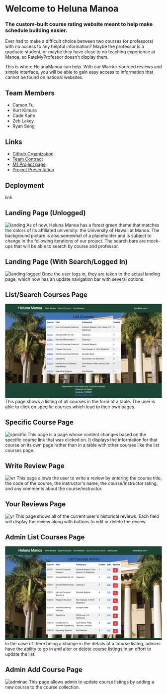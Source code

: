 # Welcome to Heluna Manoa

### The custom-built course rating website meant to help make schedule building easier.

Ever had to make a difficult choice between two courses (or professors) with no access to any helpful information? Maybe the professor is a graduate student, or maybe they have close to no teaching experience at Manoa, so RateMyProfessor doesn't display them.

This is where HelunaManoa can help. With our Warrior-sourced reviews and simple interface, you will be able to gain easy access to information that cannot be found on national websites.
## Team Members
- Carson Fu
- Kurt Kimura
- Cade Kane
- Zeb Lakey
- Ryan Seng
## Links
- [Github Organization](https://github.com/heluna-manoa)
- [Team Contract](https://docs.google.com/document/d/12twXzM_kbYR9SQWyv-C6Nzfe04kZUe1oB3TTHs8LCSo/edit)
- [M1 Project page](https://github.com/orgs/heluna-manoa/projects/1)
- [Project Presentation](https://docs.google.com/presentation/d/1cNOeQgEP03B-rQ20OXL9z2knQaNhdSBpdU4lwtChcpQ/edit#slide=id.g298e20f8316_1_18)
## Deployment
link

## Landing Page (Unlogged)
<img src="doc/landing-unlogged.png" alt="landing">
As of now, Heluna Manoa has a forest green theme that matches the colors of its affiliated university: the University of Hawaii at Manoa. The background picture is also somewhat of a placeholder and is subject to change in the following iterations of our project. The search bars are mock-ups that will be able to search by course and professor.

## Landing Page (With Search/Logged In)
<img src="doc/landing-logged.png" alt="landing logged">
Once the user logs in, they are taken to the actual landing page, which now has an update navigation bar with several options.

## List/Search Courses Page
<img src="doc/list-courses.png" alt="list course">
This page shows a listing of all courses in the form of a table. The user is able to click on specific courses which lead to their own pages.

## Specific Course Page
<img src="doc/specific-course.png" alt="specific">
This page is a page whose content changes based on the specific course link that was clicked on. It displays the information for that course on its own page rather than in a table with other courses like the list courses page.

## Write Review Page
<img src="doc/write-review.png" alt="wr">
This page allows the user to write a review by entering the course title, the code of the course, the instructor's name, the course/instructor rating, and any comments about the course/instructor.

## Your Reviews Page
<img src="doc/your-reviews.png" alt="yr">
This page shows all of the current user's historical reviews. Each field will display the review along with buttons to edit or delete the review.

## Admin List Courses Page
<img src="doc/list-courses-admin.png" alt="adminlc">
In the case of there being a change in the details of a course listing, admins have the ability to go in and alter or delete course listings in an effort to update the list.

## Admin Add Course Page
<img src="doc/add-course-admin.png" alt="adminac">
This page allows admin to update course listings by adding a new course to the course collection.
